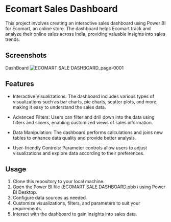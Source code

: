 # Ecomart Sales Dashboard

This project involves creating an interactive sales dashboard using Power BI for Ecomart, an online store. The dashboard helps Ecomart track and analyze their online sales across India, providing valuable insights into sales trends.

## Screenshots
DashBoard
![ECOMART SALE DASHBOARD_page-0001](https://github.com/Sameer1232018/powerBI_Dashboard/assets/49482350/563035fb-2adf-4b8e-8c50-2b2f51e31790)

## Features

- Interactive Visualizations: The dashboard includes various types of visualizations such as bar charts, pie charts, scatter plots, and more, making it easy to understand the sales data.

- Advanced Filters: Users can filter and drill down into the data using filters and slicers, enabling customized views of sales information.

- Data Manipulation: The dashboard performs calculations and joins new tables to enhance data quality and provide better analysis.

- User-friendly Controls: Parameter controls allow users to adjust visualizations and explore data according to their preferences.

## Usage

1. Clone this repository to your local machine.
2. Open the Power BI file (ECOMART SALE DASHBOARD.pbix) using Power BI Desktop.
3. Configure data sources as needed.
4. Customize visualizations, filters, and parameters to suit your requirements.
5. Interact with the dashboard to gain insights into sales data.

